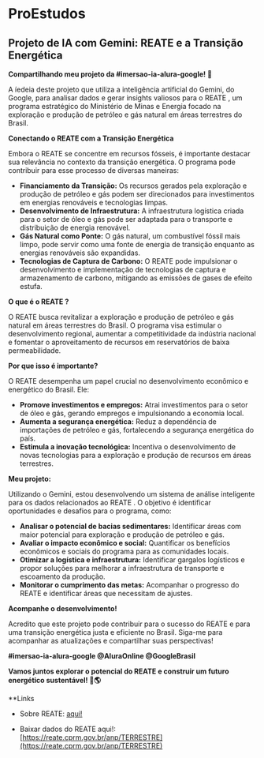 # ProEstudos

## Projeto de IA com Gemini: REATE  e a Transição Energética

**Compartilhando meu projeto da #imersao-ia-alura-google! 🚀**

A íedeia deste projeto que utiliza a inteligência artificial do Gemini, do Google, para analisar dados e gerar insights valiosos para o REATE , um programa estratégico do Ministério de Minas e Energia focado na exploração e produção de petróleo e gás natural em áreas terrestres do Brasil. 

**Conectando o REATE  com a Transição Energética**

Embora o REATE se concentre em recursos fósseis, é importante destacar sua relevância no contexto da transição energética. O programa pode contribuir para esse processo de diversas maneiras:

* **Financiamento da Transição:** Os recursos gerados pela exploração e produção de petróleo e gás podem ser direcionados para investimentos em energias renováveis e tecnologias limpas. 
* **Desenvolvimento de Infraestrutura:** A infraestrutura logística criada para o setor de óleo e gás pode ser adaptada para o transporte e distribuição de energia renovável. 
* **Gás Natural como Ponte:** O gás natural, um combustível fóssil mais limpo, pode servir como uma fonte de energia de transição enquanto as energias renováveis são expandidas.
* **Tecnologias de Captura de Carbono:** O REATE pode impulsionar o desenvolvimento e implementação de tecnologias de captura e armazenamento de carbono, mitigando as emissões de gases de efeito estufa.

**O que é o REATE ?**

O REATE busca revitalizar a exploração e produção de petróleo e gás natural em áreas terrestres do Brasil. O programa visa estimular o desenvolvimento regional, aumentar a competitividade da indústria nacional e fomentar o aproveitamento de recursos em reservatórios de baixa permeabilidade.

**Por que isso é importante?**

O REATE desempenha um papel crucial no desenvolvimento econômico e energético do Brasil. Ele:

* **Promove investimentos e empregos:** Atrai investimentos para o setor de óleo e gás, gerando empregos e impulsionando a economia local.
* **Aumenta a segurança energética:** Reduz a dependência de importações de petróleo e gás, fortalecendo a segurança energética do país.
* **Estimula a inovação tecnológica:** Incentiva o desenvolvimento de novas tecnologias para a exploração e produção de recursos em áreas terrestres.

**Meu projeto:**

Utilizando o Gemini, estou desenvolvendo um sistema de análise inteligente para os dados relacionados ao REATE . O objetivo é identificar oportunidades e desafios para o programa, como:

* **Analisar o potencial de bacias sedimentares:** Identificar áreas com maior potencial para exploração e produção de petróleo e gás.
* **Avaliar o impacto econômico e social:** Quantificar os benefícios econômicos e sociais do programa para as comunidades locais.
* **Otimizar a logística e infraestrutura:** Identificar gargalos logísticos e propor soluções para melhorar a infraestrutura de transporte e escoamento da produção.
* **Monitorar o cumprimento das metas:** Acompanhar o progresso do REATE e identificar áreas que necessitam de ajustes.

**Acompanhe o desenvolvimento!**

Acredito que este projeto pode contribuir para o sucesso do REATE e para uma transição energética justa e eficiente no Brasil. Siga-me para acompanhar as atualizações e compartilhar suas perspectivas! 

**#imersao-ia-alura-google @AluraOnline @GoogleBrasil** 

**Vamos juntos explorar o potencial do REATE e construir um futuro energético sustentável! 🌿🌎**


**Links
- Sobre REATE: [aqui!](https://www.gov.br/mme/pt-br/assuntos/secretarias/petroleo-gas-natural-e-biocombustiveis/reate-)

- Baixar dados do REATE aqui!: [https://reate.cprm.gov.br/anp/TERRESTRE](https://reate.cprm.gov.br/anp/TERRESTRE)
